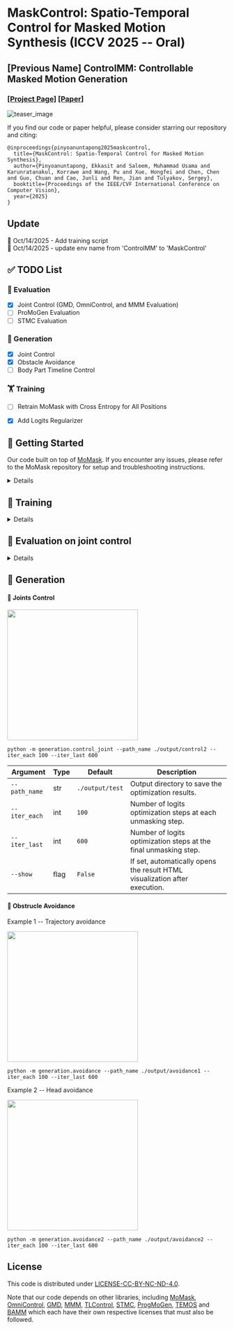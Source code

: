 # MaskControl: Spatio-Temporal Control for Masked Motion Synthesis (ICCV 2025 -- Oral)
## [Previous Name] ControlMM: Controllable Masked Motion Generation
### [[Project Page]](https://www.ekkasit.com/ControlMM-page/) [[Paper]](https://arxiv.org/abs/2410.10780)
![teaser_image](https://www.ekkasit.com/ControlMM-page/assets/landing.jpg)

If you find our code or paper helpful, please consider starring our repository and citing:
```
@inproceedings{pinyoanuntapong2025maskcontrol,
  title={MaskControl: Spatio-Temporal Control for Masked Motion Synthesis},
  author={Pinyoanuntapong, Ekkasit and Saleem, Muhammad Usama and Karunratanakul, Korrawe and Wang, Pu and Xue, Hongfei and Chen, Chen and Guo, Chuan and Cao, Junli and Ren, Jian and Tulyakov, Sergey},
  booktitle={Proceedings of the IEEE/CVF International Conference on Computer Vision},
  year={2025}
}
```

## Update

📢 Oct/14/2025 - Add training script <br>
📢 Oct/14/2025 - update env name from 'ControlMM' to 'MaskControl'

## ✅ TODO List

### 🧪 Evaluation
- [x] Joint Control (GMD, OmniControl, and MMM Evaluation)
- [ ] ProMoGen Evaluation
- [ ] STMC Evaluation

### 🎯 Generation
- [x] Joint Control
- [x] Obstacle Avoidance
- [ ] Body Part Timeline Control

### 🏋️ Training
- [ ] Retrain MoMask with Cross Entropy for All Positions
- [x] Add Logits Regularizer



## :round_pushpin: Getting Started

Our code built on top of [MoMask](https://github.com/EricGuo5513/momask-codes/tree/main). If you encounter any issues, please refer to the MoMask repository for setup and troubleshooting instructions.
<details>
  
### 1. Conda Environment
```
conda env create -f environment.yml
conda activate MaskControl
pip install git+https://github.com/openai/CLIP.git
```


#### Alternative: Pip Installation
<details>

```
pip install -r requirements.txt
```

</details>

### 2. Models and Dependencies

#### Download Pre-trained Models
```
bash prepare/download_models.sh
```

#### Download Evaluation Models and Gloves
For evaluation only.
```
bash prepare/download_evaluator.sh
bash prepare/download_glove.sh
```


You have two options here:
* **Skip getting data**, if you just want to generate motions using *own* descriptions.
* **Get full data**, if you want to *re-train* and *evaluate* the model.

**(a). Full data (text + motion)**

**HumanML3D** - Follow the instruction in [HumanML3D](https://github.com/EricGuo5513/HumanML3D.git), then copy the result dataset to our repository:
```
cp -r ../HumanML3D/HumanML3D ./dataset/HumanML3D
```
#### 

</details>




## :book: Training
<details>

```
python train_ctrlnet.py \
    --name CtrlNet_.5XEnt.5TTT__traj_NoRetrainTrans \
    --trans_name t2m_nlayer8_nhead6_ld384_ff1024_cdp0.1_rvq6ns \
    --gpu_id 5 \
    --dataset_name t2m \
    --batch_size 64 \
    --vq_name rvq_nq6_dc512_nc512_noshare_qdp0.2 \
    --xent .5 \
    --ctrl_loss .5 \
    --control trajectory
```

### Training Arguments

| Argument | Example Value | Description |
|-----------|----------------|-------------|
| `--name` | `CtrlNet_.5XEnt.5TTT__traj_NoRetrainTrans` | Name of the experiment. Used for logging and checkpoint saving. |
| `--trans_name` | `t2m_nlayer8_nhead6_ld384_ff1024_cdp0.1_rvq6ns` | Pretrained Transformer |
| `--gpu_id` | `5` | GPU device ID to use for training. |
| `--dataset_name` | `t2m` | Dataset name. |
| `--batch_size` | `64` | Number of samples per training batch. |
| `--vq_name` | `rvq_nq6_dc512_nc512_noshare_qdp0.2` | Pretrained VQVAE |
| `--xent` | `0.5` | Weight for the cross-entropy(Logits
Consistency Loss). |
| `--ctrl_loss` | `0.5` | Weight for the control loss (Motion
Consistency Loss). |
| `--control` | `trajectory` | Type of control signal (i.e., `trajectory`, `random`, `cross`). |

</details>


## :book: Evaluation on joint control
<details>

#### ▶️ Pelvis Only (GMD Evaluation)
```
python eval_t2m_trans_res.py \
    --res_name tres_nlayer8_ld384_ff1024_rvq6ns_cdp0.2_sw \
    --dataset_name t2m \
    --ctrl_name 'z2024-08-23-01-27-51_CtrlNet_randCond1-196_l1.1XEnt.9TTT__fixRandCond' \
    --gpu_id 0 \
    --ext 0_each100Last600CtrnNet \
    --control trajectory \
    --density -1 \
    --each_iter 100 \
    --last_iter 600 \
    --ctrl_net T

```

#### ▶️ All Joints (OminControl and MMM Evaluation)
```
python eval_t2m_trans_res.py \
    --res_name tres_nlayer8_ld384_ff1024_rvq6ns_cdp0.2_sw \
    --dataset_name t2m \
    --ctrl_name 'z2024-08-27-21-07-55_CtrlNet_randCond1-196_l1.5XEnt.5TTT__cross' \
    --gpu_id 4 \
    --ext 0_each100_last600_ctrlNetT \
    --control cross \
    --density -1 \
    --each_iter 100 \
    --last_iter 600 \
    --ctrl_net T
```


#### 🎮 Control Joints
The following joints can be controlled:
```
[pelvis, left_foot, right_foot, head, left_wrist, right_wrist]
```


---

#### 🚀 Arguments

| Argument      | Description                                                                                                                                                                                                                                                                                             |
| ------------- | ------------------------------------------------------------------------------------------------------------------------------------------------------------------------------------------------------------------------------------------------------------------------------------------------------- |
| `--res_name`  | Name of the residual transformer                                                                                                                                                                                                                                                                        |
| `--ctrl_name` | Name of the control transformer (VQ and Masked Transformer are also saved in this)                                                                                                                                                                                                                                              |
| `--gpu_id`    | GPU ID to use                                                                                                                                                                                                                                                                                           |
| `--ext`       | Log name used for saving results, stored in: `checkpoints/t2m/{ctrl_name}/eval/{ext}`                                                                                                                                                                                                                   |
| `--control`   | Type of random joint control:<br>• `trajectory` – pelvis only<br>• `random` – uniform random joints<br>• `cross` – random combinations, see section \[A.11 CROSS COMBINATION]<br>• Any single joint: `pelvis`, `l_foot`, `r_foot`, `head`, `left_wrist`, `right_wrist`, `lower`<br>• `all` – all joints |
| `--density`   | Number of control frames:<br>• `1`, `2`, `5` – exact number of control frames<br>• `49` – 25% of ground truth length<br>• `196` – 100% of ground truth length<br>(If GT length < 196, 49/196 are converted proportionally)                                                                              |
| `--each_iter` | Number of logits optimization iterations at **each unmask step**                                                                                                                                                                                                                                        |
| `--last_iter` | Number of logits optimization iterations at the **last unmask step**                                                                                                                                                                                                                                    |
| `--ctrl_net`  | Enable ControlNet with Logits Regularizer: `T` or `F`                                                                                                                                                                                                                                                   |


</details>

## 🎯 Generation

#### 🚀 Joints Control
<img src="./assets/joint_control.gif" width="300">

```
python -m generation.control_joint --path_name ./output/control2 --iter_each 100 --iter_last 600
```

| Argument      | Type | Default         | Description                                                                |
| ------------- | ---- | --------------- | -------------------------------------------------------------------------- |
| `--path_name` | str  | `./output/test` | Output directory to save the optimization results.                         |
| `--iter_each` | int  | `100`           | Number of logits optimization steps at each unmasking step.                |
| `--iter_last` | int  | `600`           | Number of logits optimization steps at the final unmasking step.           |
| `--show`      | flag | `False`         | If set, automatically opens the result HTML visualization after execution. |

#### 🚀 Obstrucle Avoidance
Example 1 -- Trajectory avoidance
<!-- ![teaser_image](./assets/traj_avoid.gif) -->
<img src="./assets/traj_avoid.gif" width="300">

```
python -m generation.avoidance --path_name ./output/avoidance1 --iter_each 100 --iter_last 600
```

Example 2 -- Head avoidance
<!-- ![teaser_image](./assets/head_avoid.gif) -->
<img src="./assets/head_avoid.gif" width="300">

```
python -m generation.avoidance2 --path_name ./output/avoidance2 --iter_each 100 --iter_last 600
```


## License

This code is distributed under [LICENSE-CC-BY-NC-ND-4.0](https://github.com/exitudio/MMM/blob/main/LICENSE-CC-BY-NC-ND-4.0.md).

Note that our code depends on other libraries, including 
[MoMask](https://github.com/EricGuo5513/momask-codes/tree/main), [OmniControl](https://neu-vi.github.io/omnicontrol/), [GMD](https://github.com/korrawe/guided-motion-diffusion), [MMM](https://github.com/exitudio/MMM), [TLControl](https://github.com/HiWilliamWWL/TLControl), [STMC](https://github.com/nv-tlabs/stmc), [ProgMoGen](https://github.com/HanchaoLiu/ProgMoGen), [TEMOS](https://github.com/Mathux/TEMOS) and [BAMM](https://github.com/exitudio/BAMM/) which each have their own respective licenses that must also be followed.
